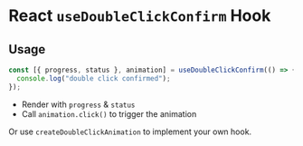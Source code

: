 # React `useDoubleClickConfirm` Hook

## Usage

```ts
const [{ progress, status }, animation] = useDoubleClickConfirm(() => {
  console.log("double click confirmed");
});
```

- Render with `progress` & `status`
- Call `animation.click()` to trigger the animation

Or use `createDoubleClickAnimation` to implement your own hook.
